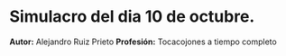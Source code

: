 # Simulacro del dia 10 de octubre.
**Autor:** Alejandro Ruiz Prieto
**Profesión:** Tocacojones a tiempo completo